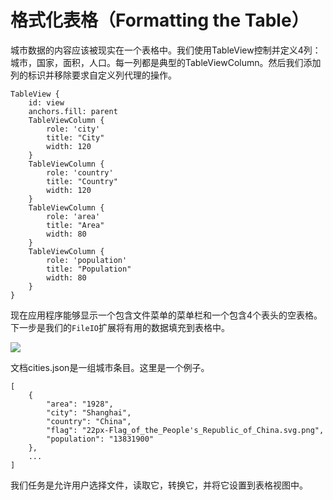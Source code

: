 # 格式化表格（Formatting the Table）

城市数据的内容应该被现实在一个表格中。我们使用TableView控制并定义4列：城市，国家，面积，人口。每一列都是典型的TableViewColumn。然后我们添加列的标识并移除要求自定义列代理的操作。

```
TableView {
    id: view
    anchors.fill: parent
    TableViewColumn {
        role: 'city'
        title: "City"
        width: 120
    }
    TableViewColumn {
        role: 'country'
        title: "Country"
        width: 120
    }
    TableViewColumn {
        role: 'area'
        title: "Area"
        width: 80
    }
    TableViewColumn {
        role: 'population'
        title: "Population"
        width: 80
    }
}
```

现在应用程序能够显示一个包含文件菜单的菜单栏和一个包含4个表头的空表格。下一步是我们的```FileIO```扩展将有用的数据填充到表格中。

![](http://qmlbook.github.io/_images/cityui_empty.png)

文档cities.json是一组城市条目。这里是一个例子。

```
[
    {
        "area": "1928",
        "city": "Shanghai",
        "country": "China",
        "flag": "22px-Flag_of_the_People's_Republic_of_China.svg.png",
        "population": "13831900"
    },
    ...
]
```

我们任务是允许用户选择文件，读取它，转换它，并将它设置到表格视图中。
